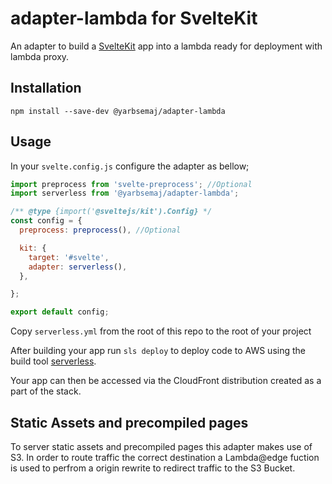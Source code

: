 # adapter-lambda for SvelteKit

An adapter to build a [SvelteKit](https://kit.svelte.dev/) app into a lambda ready for deployment with lambda proxy.

## Installation
```
npm install --save-dev @yarbsemaj/adapter-lambda
```
## Usage

In your `svelte.config.js` configure the adapter as bellow;

```js
import preprocess from 'svelte-preprocess'; //Optional
import serverless from '@yarbsemaj/adapter-lambda';

/** @type {import('@sveltejs/kit').Config} */
const config = {
  preprocess: preprocess(), //Optional

  kit: {
    target: '#svelte',
    adapter: serverless(),
  },

};

export default config;
```
Copy `serverless.yml` from the root of this repo to the root of your project

After building your app run `sls deploy` to deploy code to AWS using the build tool [serverless](https://www.serverless.com/).

Your app can then be accessed via the CloudFront distribution created as a part of the stack.

## Static Assets and precompiled pages
To server static assets and precompiled pages this adapter makes use of S3. In order to route traffic the correct destination a Lambda@edge fuction is used to perfrom a origin rewrite to redirect traffic to the S3 Bucket.

